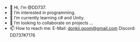- 👋 Hi, I’m @DD737.
- 👀 I’m interested in programming.
- 🌱 I’m currently learning c# and Unity.
- 💞️ I’m looking to collaborate on projects ...
- 📫 How to reach me: E-Mail: donkii.goom@gmail.com Discord: DD737#7176

<!---
DD737/DD737 is a ✨ special ✨ repository because its `README.md` (this file) appears on your GitHub profile.
You can click the Preview link to take a look at your changes.
--->
